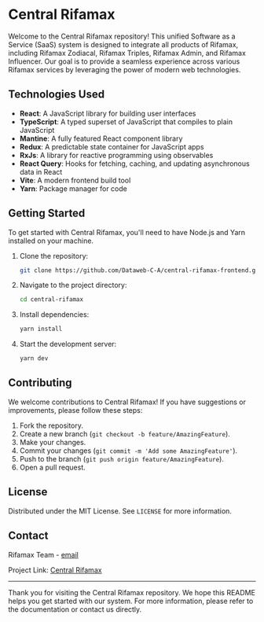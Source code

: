 # Central Rifamax

Welcome to the Central Rifamax repository! This unified Software as a Service (SaaS) system is designed to integrate all products of Rifamax, including Rifamax Zodiacal, Rifamax Triples, Rifamax Admin, and Rifamax Influencer. Our goal is to provide a seamless experience across various Rifamax services by leveraging the power of modern web technologies.

## Technologies Used

- **React**: A JavaScript library for building user interfaces
- **TypeScript**: A typed superset of JavaScript that compiles to plain JavaScript
- **Mantine**: A fully featured React component library
- **Redux**: A predictable state container for JavaScript apps
- **RxJs**: A library for reactive programming using observables
- **React Query**: Hooks for fetching, caching, and updating asynchronous data in React
- **Vite**: A modern frontend build tool
- **Yarn**: Package manager for code

## Getting Started

To get started with Central Rifamax, you'll need to have Node.js and Yarn installed on your machine.

1. Clone the repository:
   ```sh
   git clone https://github.com/Dataweb-C-A/central-rifamax-frontend.git
   ```
2. Navigate to the project directory:
   ```sh
   cd central-rifamax
   ```
3. Install dependencies:
   ```sh
   yarn install
   ```
4. Start the development server:
   ```sh
   yarn dev
   ```

## Contributing

We welcome contributions to Central Rifamax! If you have suggestions or improvements, please follow these steps:

1. Fork the repository.
2. Create a new branch (`git checkout -b feature/AmazingFeature`).
3. Make your changes.
4. Commit your changes (`git commit -m 'Add some AmazingFeature'`).
5. Push to the branch (`git push origin feature/AmazingFeature`).
6. Open a pull request.

## License

Distributed under the MIT License. See `LICENSE` for more information.

## Contact

Rifamax Team - [email](mailto:javierdiazt406@icloud.com)

Project Link: [Central Rifamax](https://github.com/Dataweb-C-A/central-rifamax-frontend)

---

Thank you for visiting the Central Rifamax repository. We hope this README helps you get started with our system. For more information, please refer to the documentation or contact us directly.
